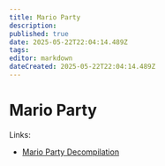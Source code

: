 ```yaml
---
title: Mario Party
description: 
published: true
date: 2025-05-22T22:04:14.489Z
tags: 
editor: markdown
dateCreated: 2025-05-22T22:04:14.489Z
---
```


# Mario Party

Links:

- [Mario Party Decompilation](https://github.com/mariopartyrd/marioparty)

